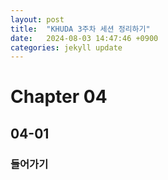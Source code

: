 ```yaml
---
layout: post
title:  "KHUDA 3주차 세션 정리하기"
date:   2024-08-03 14:47:46 +0900
categories: jekyll update
---
```

# Chapter 04

## 04-01

### 들어가기